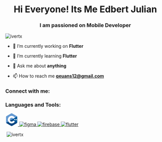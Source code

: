<h1 align="center">Hi Everyone! Its Me Edbert Julian</h1>
<h3 align="center">I am passioned on Mobile Developer</h3>

<p align="left"> <img src="https://komarev.com/ghpvc/?username=ivertx&label=Profile%20views&color=0e75b6&style=flat" alt="ivertx" /> </p>

- 🔭 I’m currently working on **Flutter**

- 🌱 I’m currently learning **Flutter**

- 💬 Ask me about **anything**

- 📫 How to reach me **qeuans12@gmail.com**

<h3 align="left">Connect with me:</h3>
<p align="left">
</p>

<h3 align="left">Languages and Tools:</h3>
<p align="left"> <a href="https://www.w3schools.com/cpp/" target="_blank" rel="noreferrer"> <img src="https://raw.githubusercontent.com/devicons/devicon/master/icons/cplusplus/cplusplus-original.svg" alt="cplusplus" width="40" height="40"/> </a> <a href="https://www.figma.com/" target="_blank" rel="noreferrer"> <img src="https://www.vectorlogo.zone/logos/figma/figma-icon.svg" alt="figma" width="40" height="40"/> </a> <a href="https://firebase.google.com/" target="_blank" rel="noreferrer"> <img src="https://www.vectorlogo.zone/logos/firebase/firebase-icon.svg" alt="firebase" width="40" height="40"/> </a> <a href="https://flutter.dev" target="_blank" rel="noreferrer"> <img src="https://www.vectorlogo.zone/logos/flutterio/flutterio-icon.svg" alt="flutter" width="40" height="40"/> </a> </p>

<p>&nbsp;<img align="center" src="https://github-readme-stats.vercel.app/api?username=edbertjk&show_icons=true&locale=en" alt="ivertx" /></p>

